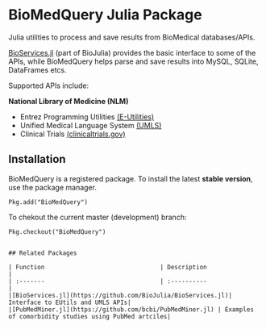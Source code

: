 # BioMedQuery Julia Package

Julia utilities to process and save results from BioMedical databases/APIs. 

[BioServices.jl](https://github.com/BioJulia/BioServices.jl) (part of BioJulia) provides the basic interface to some of the APIs, while BioMedQuery helps parse and save results into MySQL, SQLite, DataFrames etcs. 

Supported APIs include:

**National Library of Medicine (NLM)**

* Entrez Programming Utilities [(E-Utilities)](http://www.ncbi.nlm.nih.gov/books/NBK25501/)
* Unified Medical Language System [(UMLS)](https://uts.nlm.nih.gov//license.html)
* Clinical Trials [(clinicaltrials.gov)](https://clinicaltrials.gov/)


## Installation

BioMedQuery is a registered package. To install the latest **stable version**, use the package manager.

```
Pkg.add("BioMedQuery")
```

To chekout the current master (development) branch:

```{Julia}
Pkg.checkout("BioMedQuery")
```

<!-- ```@contents
Pages = ["man/eutils.md", "man/umls.md"]
Depth = 6 -->
```

## Related Packages

| Function                                | Description                   | 
| :-------                                | :----------                   |
|[BioServices.jl](https://github.com/BioJulia/BioServices.jl)| Interface to EUtils and UMLS APIs|
|[PubMedMiner.jl](https://github.com/bcbi/PubMedMiner.jl) | Examples of comorbidity studies using PubMed artciles|
